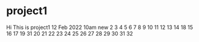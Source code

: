 # project1
Hi This is project1
12 Feb 2022 10am new
2
3
4
5
6
7
8
9
10
11
12
13
14
18
15
16
17
19
31
20
21
22
23
24
25
26
27
28
29
30
31
32
